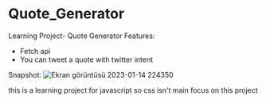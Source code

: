 # Quote_Generator
Learning Project- Quote Generator
Features:
- Fetch api
- You can tweet a quote with twitter intent

Snapshot:
![Ekran görüntüsü 2023-01-14 224350](https://user-images.githubusercontent.com/65722501/212493452-92777eba-d662-4789-b326-6282fa8d64bb.png)

this is a learning project for javascript so css isn't main focus on this project
